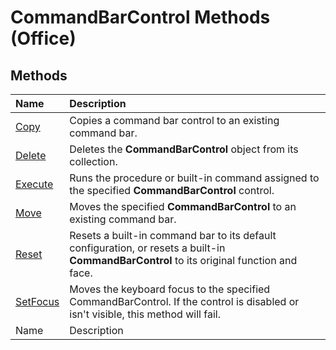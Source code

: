 
# CommandBarControl Methods (Office)

## Methods



|**Name**|**Description**|
|:-----|:-----|
| [Copy](4314de01-8a25-0ab4-582f-7a61f62f8a18.md)|Copies a command bar control to an existing command bar.|
| [Delete](eca4abea-092b-0c11-1040-7132318b1bea.md)|Deletes the  **CommandBarControl** object from its collection.|
| [Execute](5b95846f-99c6-93b3-2167-6bd7acf5d508.md)|Runs the procedure or built-in command assigned to the specified  **CommandBarControl** control.|
| [Move](91858a91-49d8-7be6-95b3-491cd9f41235.md)|Moves the specified  **CommandBarControl** to an existing command bar.|
| [Reset](7b2d42c4-ac1c-209e-6fe8-bd5ec91d1c57.md)|Resets a built-in command bar to its default configuration, or resets a built-in  **CommandBarControl** to its original function and face.|
| [SetFocus](e20065eb-a1a3-f750-5585-6e38a328b946.md)|Moves the keyboard focus to the specified CommandBarControl. If the control is disabled or isn't visible, this method will fail.|
|Name|Description|
